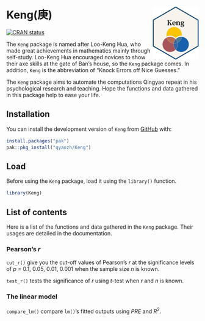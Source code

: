 
<!-- README.md is generated from README.Rmd. Please edit that file -->

# Keng(庚) <img src="man/figures/logo.png" align="right" height="139" alt="Keng" />

<!-- badges: start -->

[![CRAN
status](https://www.r-pkg.org/badges/version/Keng)](https://CRAN.R-project.org/package=Keng)
<!-- badges: end -->

The `Keng` package is named after Loo-Keng Hua, who made great
achievements in mathematics mainly through self-study. Loo-Keng Hua
encouraged novices to show their axe skills at the gate of Ban’s house,
so the `Keng` package comes. In addition, `Keng` is the abbreviation of
“Knock Errors off Nice Guesses.”

The `Keng` package aims to automate the computations Qingyao repeat in
his psychological research and teaching. Hope the functions and data
gathered in this package help to ease your life.

## Installation

You can install the development version of `Keng` from
[GitHub](https://github.com/) with:

``` r
install.packages("pak")
pak::pkg_install("qyaozh/Keng")
```

## Load

Before using the `Keng` package, load it using the `library()` function.

``` r
library(Keng)
```

## List of contents

Here is a list of the functions and data gathered in the `Keng` package.
Their usages are detailed in the documentation.

### Pearson’s *r*

`cut_r()` give you the cut-off values of Pearson’s *r* at the
significance levels of *p* = 0.1, 0.05, 0.01, 0.001 when the sample size
*n* is known.

`test_r()` tests the significance of *r* using *t*-test when *r* and *n*
is known.

### The linear model

`compare_lm()` compare `lm()`’s fitted outputs using *PRE* and
*R*<sup>2</sup>.
